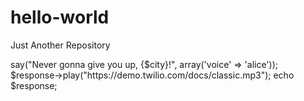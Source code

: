 # hello-world
Just Another Repository

<?php
require_once './vendor/autoload.php';
use Twilio\TwiML;

$city = $_REQUEST['FromCity'] ?? 'Guayaquil';

$response = new TwiML();
$response->say("Never gonna give you up, {$city}!", array('voice' => 'alice'));
$response->play("https://demo.twilio.com/docs/classic.mp3");

echo $response;
